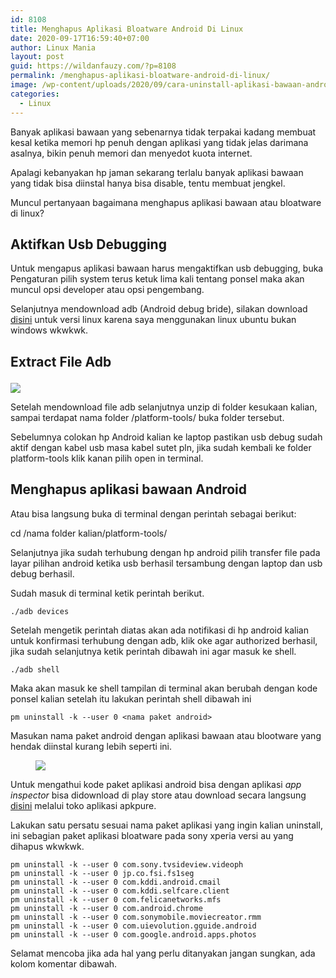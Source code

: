 ```yaml
---
id: 8108
title: Menghapus Aplikasi Bloatware Android Di Linux
date: 2020-09-17T16:59:40+07:00
author: Linux Mania
layout: post
guid: https://wildanfauzy.com/?p=8108
permalink: /menghapus-aplikasi-bloatware-android-di-linux/
image: /wp-content/uploads/2020/09/cara-uninstall-aplikasi-bawaan-android.jpg
categories:
  - Linux
---
```

Banyak aplikasi bawaan yang sebenarnya tidak terpakai kadang membuat kesal ketika memori hp penuh dengan aplikasi yang tidak jelas darimana asalnya, bikin penuh memori dan menyedot kuota internet.

Apalagi kebanyakan hp jaman sekarang terlalu banyak aplikasi bawaan yang tidak bisa diinstal hanya bisa disable, tentu membuat jengkel.

Muncul pertanyaan bagaimana menghapus aplikasi bawaan atau bloatware di linux?

## Aktifkan Usb Debugging

Untuk mengapus aplikasi bawaan harus mengaktifkan usb debugging, buka Pengaturan pilih system terus ketuk lima kali tentang ponsel maka akan muncul opsi developer atau opsi pengembang.

Selanjutnya mendownload adb (Android debug bride), silakan download [disini](https://dl.google.com/android/repository/platform-tools-latest-linux.zip) untuk versi linux karena saya menggunakan linux ubuntu bukan windows wkwkwk.

## Extract File Adb<figure class="wp-block-image size-large">

![](https://wildanfauzy.com/wp-content/uploads/2020/09/unzip-adb.png.webp) </figure> 

Setelah mendownload file adb selanjutnya unzip di folder kesukaan kalian, sampai terdapat nama folder /platform-tools/ buka folder tersebut.

Sebelumnya colokan hp Android kalian ke laptop pastikan usb debug sudah aktif dengan kabel usb masa kabel sutet pln, jika sudah kembali ke folder platform-tools klik kanan pilih open in terminal.

## Menghapus aplikasi bawaan Android 

Atau bisa langsung buka di terminal dengan perintah sebagai berikut:

cd /nama folder kalian/platform-tools/

Selanjutnya jika sudah terhubung dengan hp android pilih transfer file pada layar pilihan android ketika usb berhasil tersambung dengan laptop dan usb debug berhasil.

Sudah masuk di terminal ketik perintah berikut.

<pre class="wp-block-code"><code>./adb devices</code></pre>

Setelah mengetik perintah diatas akan ada notifikasi di hp android kalian untuk konfirmasi terhubung dengan adb, klik oke agar authorized berhasil, jika sudah selanjutnya ketik perintah dibawah ini agar masuk ke shell. 

<pre class="wp-block-code"><code>./adb shell</code></pre>

Maka akan masuk ke shell tampilan di terminal akan berubah dengan kode ponsel kalian setelah itu lakukan perintah shell dibawah ini

<pre class="wp-block-code"><code>pm uninstall -k --user 0 &lt;nama paket android></code></pre>

Masukan nama paket android dengan aplikasi bawaan atau blootware yang hendak diinstal kurang lebih seperti ini.<figure class="wp-block-image size-large">

![](https://wildanfauzy.com/wp-content/uploads/2020/09/Screenshot-pada-2020-09-17-16-37-12.png.webp) </figure> 

Untuk mengathui kode paket aplikasi android bisa dengan aplikasi _app inspector_ bisa didownload di play store atau download secara langsung <a rel="noreferrer noopener" href="https://apkpure.com/id/app-inspector/bg.projectoria.appinspector/download?from=details" target="_blank">disini</a> melalui toko aplikasi apkpure.

Lakukan satu persatu sesuai nama paket aplikasi yang ingin kalian uninstall, ini sebagian paket aplikasi bloatware pada sony xperia versi au yang dihapus wkwkwk.

<pre class="wp-block-code"><code>pm uninstall -k --user 0 com.sony.tvsideview.videoph
pm uninstall -k --user 0 jp.co.fsi.fs1seg
pm uninstall -k --user 0 com.kddi.android.cmail
pm uninstall -k --user 0 com.kddi.selfcare.client
pm uninstall -k --user 0 com.felicanetworks.mfs
pm uninstall -k --user 0 com.android.chrome
pm uninstall -k --user 0 com.sonymobile.moviecreator.rmm
pm uninstall -k --user 0 com.uievolution.gguide.android
pm uninstall -k --user 0 com.google.android.apps.photos</code></pre>

Selamat mencoba jika ada hal yang perlu ditanyakan jangan sungkan, ada kolom komentar dibawah.